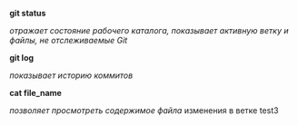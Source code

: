 **git status**

*отражает состояние рабочего каталога, показывает активную ветку и файлы, не отслеживаемые Git*

**git log**

*показывает историю коммитов*

**cat file_name**

*позволяет просмотреть содержимое файла*
изменения в ветке test3
